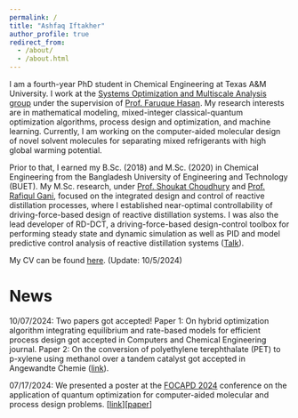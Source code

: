 ```yaml
---
permalink: /
title: "Ashfaq Iftakher"
author_profile: true
redirect_from: 
  - /about/
  - /about.html
---
```


I am a fourth-year PhD student in Chemical Engineering at Texas A&M University. I work at the [Systems Optimization and Multiscale Analysis group](https://people.tamu.edu/~hasan/people/bio/?name=ashfaq) under the supervision of [Prof. Faruque Hasan](https://engineering.tamu.edu/chemical/profiles/hasan-faruque.html#:~:text=Assistant%20Director%20of%20Decarbonization,%20Texas%20A&M). My research interests are in mathematical modeling, mixed-integer classical-quantum optimization algorithms, process design and optimization, and machine learning. Currently, I am working on the computer-aided molecular design of novel solvent molecules for separating mixed refrigerants with high global warming potential. 

Prior to that, I earned my B.Sc. (2018) and M.Sc. (2020) in Chemical Engineering from the Bangladesh University of Engineering and Technology (BUET). My M.Sc. research, under [Prof. Shoukat Choudhury](https://scholar.google.com/citations?user=HCyAZMQAAAAJ#:~:text=Dr.%20M.%20A.%20A.%20Shoukat%20Choudhury.) and [Prof. Rafiqul Gani](https://scholar.google.com/citations?user=zpXSGaIAAAAJ#:~:text=Articles%201%E2%80%9320.%20%E2%80%AAPSE%20for%20SPEED%20Company,), focused on the integrated design and control of reactive distillation processes, where I established near-optimal controllability of driving-force-based design of reactive distillation systems. I was also the lead developer of RD-DCT, a driving-force-based design-control toolbox for performing steady state and dynamic simulation as well as PID and model predictive control analysis of reactive distillation systems ([Talk](https://youtu.be/VqxWVOXlxMw?si=2Hrcr1suavgsiQR2)). 

My CV can be found [here](https://aiftakher.github.io/files/1.1_Ashfaq_CV.pdf). (Update: 10/5/2024)

News
======
10/07/2024: Two papers got accepted! Paper 1: On hybrid optimization algorithm integrating equilibrium and rate-based models for efficient process design got accepted in Computers and Chemical Engineering journal. Paper 2: On the conversion of polyethylene terephthalate (PET) to p-xylene using methanol over a tandem catalyst got accepted in Angewandte Chemie ([link](https://onlinelibrary.wiley.com/doi/10.1002/anie.202416384#)). 

07/17/2024: We presented a poster at the [FOCAPD 2024](https://focapd.cache.org/) conference on the application of quantum optimization for computer-aided molecular and process design problems. [[link](https://psecommunity.org/LAPSE:2024.1540)][[paper](https://psecommunity.org/wp-content/plugins/wpor/includes/file/2407/LAPSE-2024.1540-1v1.pdf)]


